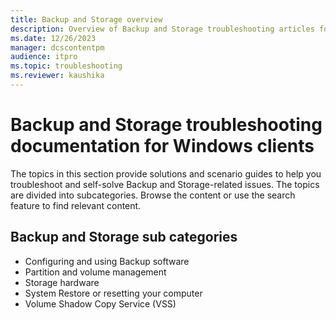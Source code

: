 ```yaml
---
title: Backup and Storage overview
description: Overview of Backup and Storage troubleshooting articles for Windows clients.
ms.date: 12/26/2023
manager: dcscontentpm
audience: itpro
ms.topic: troubleshooting
ms.reviewer: kaushika
---
```

# Backup and Storage troubleshooting documentation for Windows clients

The topics in this section provide solutions and scenario guides to help you troubleshoot and self-solve Backup and Storage-related issues. The topics are divided into subcategories. Browse the content or use the search feature to find relevant content.

## Backup and Storage sub categories

- Configuring and using Backup software
- Partition and volume management
- Storage hardware
- System Restore or resetting your computer
- Volume Shadow Copy Service (VSS)
